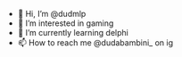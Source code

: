 - 👋 Hi, I’m @dudmlp
- 👀 I’m interested in gaming
- 🌱 I’m currently learning delphi
- 📫 How to reach me @dudabambini_ on ig
